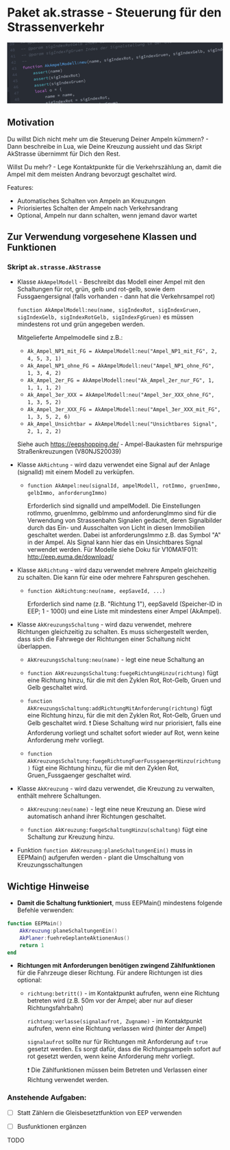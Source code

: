 # Paket ak.strasse - Steuerung für den Strassenverkehr

![SourceCode](../../../assets/headers/SourceCode.png)

## Motivation

Du willst Dich nicht mehr um die Steuerung Deiner Ampeln kümmern? - Dann beschreibe in Lua, wie Deine Kreuzung aussieht und das Skript AkStrasse übernimmt für Dich den Rest.

Willst Du mehr? - Lege Kontaktpunkte für die Verkehrszählung an, damit die Ampel mit dem meisten Andrang bevorzugt geschaltet wird.

Features:
* Automatisches Schalten von Ampeln an Kreuzungen
* Priorisiertes Schalten der Ampeln nach Verkehrsandrang
* Optional, Ampeln nur dann schalten, wenn jemand davor wartet

## Zur Verwendung vorgesehene Klassen und Funktionen

### Skript `ak.strasse.AkStrasse`


* Klasse `AkAmpelModell` - Beschreibt das Modell einer Ampel mit den Schaltungen für rot, grün, gelb und rot-gelb, sowie dem Fussgaengersignal (falls vorhanden - dann hat die Verkehrsampel rot)

    `function AkAmpelModell:neu(name, sigIndexRot, sigIndexGruen, sigIndexGelb, sigIndexRotGelb, sigIndexFgGruen)` es müssen mindestens rot und grün angegeben werden.

    Mitgelieferte Ampelmodelle sind z.B.:

    * `Ak_Ampel_NP1_mit_FG = AkAmpelModell:neu("Ampel_NP1_mit_FG", 2, 4, 5, 3, 1)`
    * `Ak_Ampel_NP1_ohne_FG = AkAmpelModell:neu("Ampel_NP1_ohne_FG", 1, 3, 4, 2)`
    * `Ak_Ampel_2er_FG = AkAmpelModell:neu("Ak_Ampel_2er_nur_FG", 1, 1, 1, 1, 2)`
    * `Ak_Ampel_3er_XXX = AkAmpelModell:neu("Ampel_3er_XXX_ohne_FG", 1, 3, 5, 2)`
    * `Ak_Ampel_3er_XXX_FG = AkAmpelModell:neu("Ampel_3er_XXX_mit_FG", 1, 3, 5, 2, 6)`
    * `Ak_Ampel_Unsichtbar = AkAmpelModell:neu("Unsichtbares Signal", 2, 1, 2, 2)`

    Siehe auch https://eepshopping.de/ - Ampel-Baukasten für mehrspurige Straßenkreuzungen (V80NJS20039)


* Klasse `AkRichtung` - wird dazu verwendet eine Signal auf der Anlage (signalId) mit einem Modell zu verküpfen.

  * `function AkAmpel:neu(signalId, ampelModell, rotImmo, gruenImmo, gelbImmo, anforderungImmo)`

    Erforderlich sind signalId und ampelModell.
    Die Einstellungen rotImmo, gruenImmo, gelbImmo und anforderungImmo sind für die Verwendung von Strassenbahn Signalen gedacht, deren Signalbilder durch das Ein- und Ausschalten von Licht in diesen Immobilien geschaltet werden. Dabei ist anforderungsImmo z.B. das Symbol "A" in der Ampel. Als Signal kann hier das ein Unsichtbares Signal verwendet werden.
    Für Modelle siehe Doku für V10MA1F011: http://eep.euma.de/download/


* Klasse `AkRichtung` - wird dazu verwendet mehrere Ampeln gleichzeitig zu schalten. Die kann für eine oder mehrere Fahrspuren geschehen.

  * `function AkRichtung:neu(name, eepSaveId, ...)`

    Erforderlich sind name (z.B. "Richtung 1"), eepSaveId (Speicher-ID in EEP; 1 - 1000) und eine Liste mit mindestens einer Ampel (AkAmpel).


* Klasse `AkKreuzungsSchaltung`  - wird dazu verwendet, mehrere Richtungen gleichzeitig zu schalten. Es muss sichergestellt werden, dass sich die Fahrwege der Richtungen einer Schaltung nicht überlappen.

  * `AkKreuzungsSchaltung:neu(name)` - legt eine neue Schaltung an

  * `function AkKreuzungsSchaltung:fuegeRichtungHinzu(richtung)` fügt eine Richtung hinzu, für die mit den Zyklen Rot, Rot-Gelb, Gruen und Gelb geschaltet wird.

  * `function AkKreuzungsSchaltung:addRichtungMitAnforderung(richtung)` fügt eine Richtung hinzu, für die mit den Zyklen Rot, Rot-Gelb, Gruen und Gelb geschaltet wird. :exclamation: Diese Schaltung wird nur priorisiert, falls eine Anforderung vorliegt und schaltet sofort wieder auf Rot, wenn keine Anforderung mehr vorliegt.

  * `function AkKreuzungsSchaltung:fuegeRichtungFuerFussgaengerHinzu(richtung)` fügt eine Richtung hinzu, für die mit den Zyklen Rot, Gruen_Fussgaenger geschaltet wird.

* Klasse `AkKreuzung`  - wird dazu verwendet, die Kreuzung zu verwalten, enthält mehrere Schaltungen.

  * `AkKreuzung:neu(name)` - legt eine neue Kreuzung an. Diese wird automatisch anhand ihrer Richtungen geschaltet.

  * `function AkKreuzung:fuegeSchaltungHinzu(schaltung)` fügt eine Schaltung zur Kreuzung hinzu.

* Funktion `function AkKreuzung:planeSchaltungenEin()` muss in EEPMain() aufgerufen werden - plant die Umschaltung von Kreuzungsschaltungen

## Wichtige Hinweise

* __Damit die Schaltung funktioniert__, muss EEPMain() mindestens folgende Befehle verwenden:

```lua
function EEPMain()
    AkKreuzung:planeSchaltungenEin()
    AkPlaner:fuehreGeplanteAktionenAus()
    return 1
end
```

* __Richtungen mit Anforderungen benötigen zwingend Zählfunktionen__ für die Fahrzeuge dieser Richtung. Für andere Richtungen ist dies optional:

  * `richtung:betritt()` - im Kontaktpunkt aufrufen, wenn eine Richtung betreten wird (z.B. 50m vor der Ampel; aber nur auf dieser Richtungsfahrbahn)

    `richtung:verlasse(signalaufrot, Zugname)` - im Kontaktpunkt aufrufen, wenn eine Richtung verlassen wird (hinter der Ampel)

    `signalaufrot` sollte nur für Richtungen mit Anforderung auf `true` gesetzt werden. Es sorgt dafür, dass die Richtungsampeln sofort auf rot gesetzt werden, wenn keine Anforderung mehr vorliegt.

    :exclamation: Die Zählfunktionen müssen beim Betreten und Verlassen einer Richtung verwendet werden.


### Anstehende Aufgaben:
* [ ] Statt Zählern die Gleisbesetztfunktion von EEP verwenden
* [ ] Busfunktionen ergänzen


TODO
